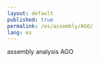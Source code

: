 ```yaml
---
layout: default
published: true
permalink: /es/assembly/AGO/
lang: es
---
```


assembly analysis AGO
